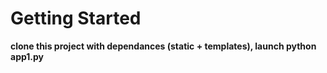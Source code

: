 # Getting Started

__clone this project with dependances (static + templates), launch python app1.py__
